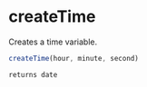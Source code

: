 # createTime

 Creates a time variable.

```javascript
createTime(hour, minute, second)
```

```javascript
returns date
```
